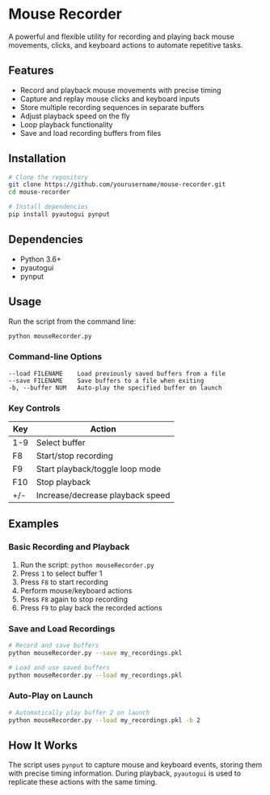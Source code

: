 # Mouse Recorder

A powerful and flexible utility for recording and playing back mouse movements, clicks, and keyboard actions to automate repetitive tasks.

## Features

- Record and playback mouse movements with precise timing
- Capture and replay mouse clicks and keyboard inputs
- Store multiple recording sequences in separate buffers
- Adjust playback speed on the fly
- Loop playback functionality
- Save and load recording buffers from files

## Installation

```bash
# Clone the repository
git clone https://github.com/yourusername/mouse-recorder.git
cd mouse-recorder

# Install dependencies
pip install pyautogui pynput
```

## Dependencies

- Python 3.6+
- pyautogui
- pynput

## Usage

Run the script from the command line:

```bash
python mouseRecorder.py
```

### Command-line Options

```
--load FILENAME    Load previously saved buffers from a file
--save FILENAME    Save buffers to a file when exiting
-b, --buffer NUM   Auto-play the specified buffer on launch
```

### Key Controls

| Key      | Action                            |
|----------|-----------------------------------|
| 1-9      | Select buffer                     |
| F8       | Start/stop recording              |
| F9       | Start playback/toggle loop mode   |
| F10      | Stop playback                     |
| +/-      | Increase/decrease playback speed  |

## Examples

### Basic Recording and Playback

1. Run the script: `python mouseRecorder.py`
2. Press `1` to select buffer 1
3. Press `F8` to start recording
4. Perform mouse/keyboard actions
5. Press `F8` again to stop recording
6. Press `F9` to play back the recorded actions

### Save and Load Recordings

```bash
# Record and save buffers
python mouseRecorder.py --save my_recordings.pkl

# Load and use saved buffers
python mouseRecorder.py --load my_recordings.pkl
```

### Auto-Play on Launch

```bash
# Automatically play buffer 2 on launch
python mouseRecorder.py --load my_recordings.pkl -b 2
```

## How It Works

The script uses `pynput` to capture mouse and keyboard events, storing them with precise timing information. During playback, `pyautogui` is used to replicate these actions with the same timing.
